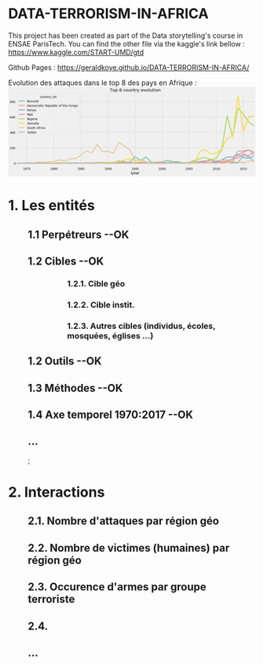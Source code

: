 # DATA-TERRORISM-IN-AFRICA
This project has been created as part of the Data storytelling's course in ENSAE ParisTech.
You can find the other file via the kaggle's link bellow :
https://www.kaggle.com/START-UMD/gtd

Github Pages : https://geraldkoye.github.io/DATA-TERRORISM-IN-AFRICA/

<p>
    Evolution des attaques dans le top 8 des pays en Afrique :<br />
    <img src="index.png" alt="Top 8 evolution" />
</p>

<div> 
    <h1> 1.  Les entités </h1>
    <div style = "margin-left: 40px"> <h2> 1.1 Perpétreurs --OK </h2> 
            <h2> 1.2 Cibles --OK </h2> 
            <div style = "margin-left: 80px">
                <h3> 1.2.1. Cible géo </h3>
                <h3> 1.2.2. Cible instit. </h3>
                <h3> 1.2.3. Autres cibles (individus, écoles, mosquées, églises ...) </h3>
            </div>        
        <h2> 1.2 Outils --OK </h2> 
        <h2> 1.3 Méthodes --OK </h2> 
        <h2> 1.4 Axe temporel 1970:2017 --OK </h2> 
        <h2> ... </h2> ; 
    </div>
    <h1> 2.  Interactions </h1>
    <div style = "margin-left: 40px"> 
        <h2> 2.1. Nombre d'attaques par région géo </h2> 
        <h2> 2.2. Nombre de victimes (humaines) par région géo  </h2> 
        <h2> 2.3. Occurence d'armes par groupe terroriste </h2>
        <h2> 2.4.  </h2>
        <h2> ... </h2>
   </div>
</div>

